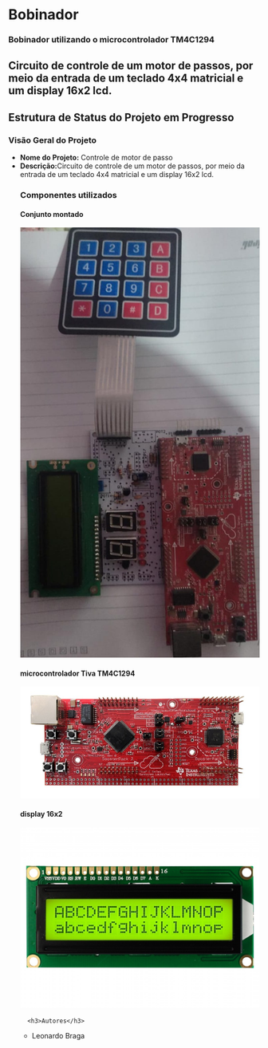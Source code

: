 # Bobinador

<!DOCTYPE html>
<html>
<head>
  <meta charset="UTF-8">
 
</head>
<body>
  <h3>Bobinador utilizando o microcontrolador TM4C1294</h3>

  <h2>Circuito de controle de um motor de passos, por meio da entrada de um teclado 4x4 matricial e um display 16x2 lcd.</h2>
  

  <h2>Estrutura de Status do Projeto em Progresso</h2>

  <h3>Visão Geral do Projeto</h3>
  <ul>
    <li><strong>Nome do Projeto:</strong> Controle de motor de passo</li>
    <li><strong>Descrição:</strong>Circuito de controle de um motor de passos, por meio da entrada de um teclado 4x4 matricial e um display 16x2 lcd. </li
  </ul>
  
  <h3>Componentes utilizados</h3>
      <h4>Conjunto montado</h4>
  <img src="projeto.jpg" alt="projeto montado">
      <h4>microcontrolador Tiva TM4C1294</h4>
  <img src="tiva.PNG" alt="Imagem do microcontrolador">
      <h4>display 16x2</h4>
  <img src="display-lcd-16x2-com-fundo-verde.jpg" alt="Imagem do display 16x2">
       
      <h3>Autores</h3>
  <ul>
    <li>Leonardo Braga</li>
  </ul>
</body>
</html>
